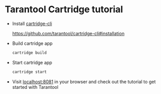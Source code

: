 # Tarantool Cartridge tutorial

- Install [cartridge-cli](https://github.com/tarantool/cartridge-cli)

  https://github.com/tarantool/cartridge-cli#installation

- Build cartridge app
  ```bash
  cartridge build
  ```

- Start cartridge app
  ```bash
  cartridge start
  ```

- Visit [localhost:8081](localhost:8081) in your browser and
  check out the tutorial to get started with Tarantool
